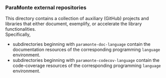 ### ParaMonte external repositories  

This directory contains a collection of auxiliary (GitHub) projects and libraries 
that either document, exemplify, or accelerate the library functionalities.  
Specifically,  

+   subdirectories beginning with `paramonte-doc-language` contain the documentation resources of the corresponding programming `language` environment.  
+   subdirectories beginning with `paramonte-codecov-language` contain the code-coverage resources of the corresponding programming `language` environment.  
